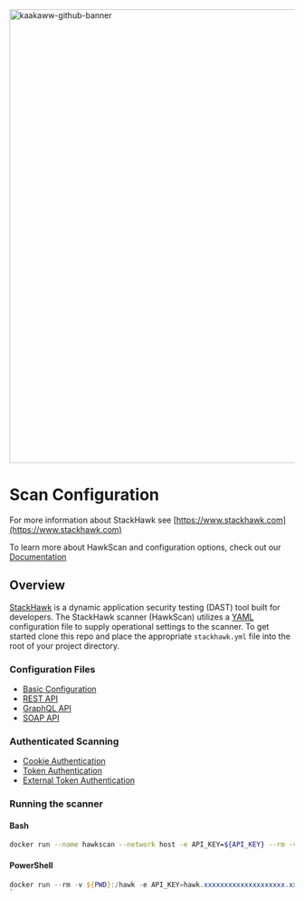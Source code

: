 <img width="800" alt="kaakaww-github-banner" src="https://user-images.githubusercontent.com/59268514/126686633-b8078990-16e2-4207-a97b-8d679b496274.png">

# Scan Configuration

For more information about StackHawk see [https://www.stackhawk.com](https://www.stackhawk.com)

To learn more about HawkScan and configuration options, check out our [Documentation](https://docs.stackhawk.com)


## Overview
[StackHawk](https://www.stackhawk.com) is a dynamic application security testing (DAST) tool built for developers. The StackHawk scanner (HawkScan) utilizes a [YAML](https://yaml.org) configuration file to supply operational settings to the scanner. To get started clone this repo and place the appropriate `stackhawk.yml` file into the root of your project directory.


### Configuration Files
* [Basic Configuration](Basic)
* [REST API](REST)
* [GraphQL API](GraphQL)
* [SOAP API](SOAP)

### Authenticated Scanning
* [Cookie Authentication]()
* [Token Authentication]()
* [External Token Authentication]()


### Running the scanner

#### Bash
```bash
docker run --name hawkscan --network host -e API_KEY=${API_KEY} --rm -v $(pwd):/hawk:rw -it stackhawk/hawkscan:latest
```

#### PowerShell
```PowerShell
docker run --rm -v ${PWD}:/hawk -e API_KEY=hawk.xxxxxxxxxxxxxxxxxxxx.xxxxxxxxxxxxxxxxxxxx -it stackhawk/hawkscan:latest
`
